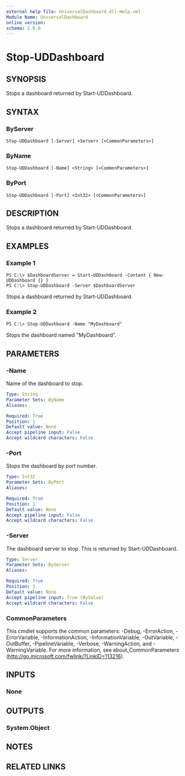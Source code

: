 ```yaml
---
external help file: UniversalDashboard.dll-Help.xml
Module Name: UniversalDashboard
online version: 
schema: 2.0.0
---
```


# Stop-UDDashboard

## SYNOPSIS
Stops a dashboard returned by Start-UDDashboard.

## SYNTAX

### ByServer
```
Stop-UDDashboard [-Server] <Server> [<CommonParameters>]
```

### ByName
```
Stop-UDDashboard [-Name] <String> [<CommonParameters>]
```

### ByPort
```
Stop-UDDashboard [-Port] <Int32> [<CommonParameters>]
```

## DESCRIPTION
Stops a dashboard returned by Start-UDDashboard.

## EXAMPLES

### Example 1
```
PS C:\> $DashboardServer = Start-UDDashboard -Content { New-UDDashboard {} }
PS C:\> Stop-UDDashboard -Server $DashboardServer
```

Stops a dashboard returned by Start-UDDashboard.

### Example 2
```
PS C:\> Stop-UDDashboard -Name "MyDashboard"
```

Stops the dashboard named "MyDashboard".

## PARAMETERS

### -Name
Name of the dashboard to stop.

```yaml
Type: String
Parameter Sets: ByName
Aliases: 

Required: True
Position: 1
Default value: None
Accept pipeline input: False
Accept wildcard characters: False
```

### -Port
Stops the dashboard by port number.

```yaml
Type: Int32
Parameter Sets: ByPort
Aliases: 

Required: True
Position: 1
Default value: None
Accept pipeline input: False
Accept wildcard characters: False
```

### -Server
The dashboard server to stop. This is returned by Start-UDDashboard.

```yaml
Type: Server
Parameter Sets: ByServer
Aliases: 

Required: True
Position: 1
Default value: None
Accept pipeline input: True (ByValue)
Accept wildcard characters: False
```

### CommonParameters
This cmdlet supports the common parameters: -Debug, -ErrorAction, -ErrorVariable, -InformationAction, -InformationVariable, -OutVariable, -OutBuffer, -PipelineVariable, -Verbose, -WarningAction, and -WarningVariable. For more information, see about_CommonParameters (http://go.microsoft.com/fwlink/?LinkID=113216).

## INPUTS

### None

## OUTPUTS

### System.Object

## NOTES

## RELATED LINKS

